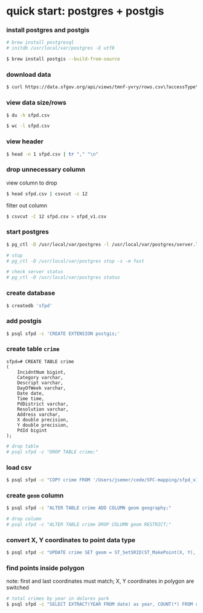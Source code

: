 # quick start: postgres + postgis
### install postgres and postgis
```bash
# brew install postgresql
# initdb /usr/local/var/postgres -E utf8

$ brew install postgis --build-from-source
```
### download data
```bash
$ curl https://data.sfgov.org/api/views/tmnf-yvry/rows.csv\?accessType\=DOWNLOAD > sfpd.csv
```
### view data size/rows
```bash
$ du -h sfpd.csv

$ wc -l sfpd.csv 
```
### view header
```bash
$ head -n 1 sfpd.csv | tr "," "\n"
```
### drop unnecessary column
view column to drop
```bash
$ head sfpd.csv | csvcut -c 12
```
filter out column
```bash
$ csvcut -C 12 sfpd.csv > sfpd_v1.csv
```
### start postgres
```bash
$ pg_ctl -D /usr/local/var/postgres -l /usr/local/var/postgres/server.log start

# stop
# pg_ctl -D /usr/local/var/postgres stop -s -m fast

# check server status
# pg_ctl -D /usr/local/var/postgres status
```
### create database
```bash
$ createdb 'sfpd'
```
### add postgis
```bash
$ psql sfpd -c 'CREATE EXTENSION postgis;'
```
### create table `crime`
```
sfpd=# CREATE TABLE crime
(
	IncidntNum bigint,
	Category varchar,
	Descript varchar,
	DayOfWeek varchar,
	Date date,
	Time time,
	PdDistrict varchar,
	Resolution varchar,
	Address varchar,
	X double precision,
	Y double precision,
	PdId bigint
);
```
```bash
# drop table
# psql sfpd -c "DROP TABLE crime;"
```
### load csv
```bash
$ psql sfpd -c "COPY crime FROM '/Users/jsemer/code/SFC-mapping/sfpd_v1.csv' WITH DELIMITER ',' CSV HEADER;"
```
### create `geom` column
```bash
$ psql sfpd -c "ALTER TABLE crime ADD COLUMN geom geography;"

# drop column
# psql sfpd -c "ALTER TABLE crime DROP COLUMN geom RESTRICT;"
```
### convert X, Y coordinates to point data type
```bash
$ psql sfpd -c "UPDATE crime SET geom = ST_SetSRID(ST_MakePoint(X, Y), 4326)::geography;"
```
### find points inside polygon
note: first and last coordinates must match; X, Y coordinates in polygon are switched
```bash
# total crimes by year in dolores park
$ psql sfpd -c "SELECT EXTRACT(YEAR FROM date) as year, COUNT(*) FROM crime WHERE ST_Intersects(geom, ST_PolygonFromText('POLYGON((-122.42843270301817 37.761266519836255,-122.42615818977356 37.76139374803265,-122.42584705352783 37.75822994194451,-122.42810010910034 37.75808574380483,-122.42843270301817 37.761266519836255))', 4326)) GROUP BY year ORDER BY year DESC;"
```